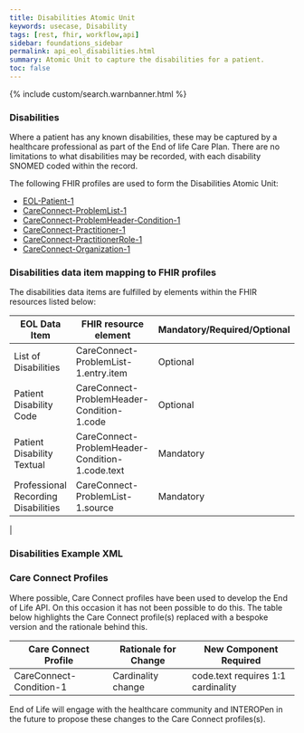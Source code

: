 ```yaml
---
title: Disabilities Atomic Unit
keywords: usecase, Disability
tags: [rest, fhir, workflow,api]
sidebar: foundations_sidebar
permalink: api_eol_disabilities.html
summary: Atomic Unit to capture the disabilities for a patient.
toc: false
---
```

{% include custom/search.warnbanner.html %}

### Disabilities ###

Where a patient has any known disabilities, these may be captured by a healthcare professional as part of the End of life Care Plan. There are no limitations to what disabilities may be recorded, with each disability SNOMED coded within the record.

The following FHIR profiles are used to form the Disabilities Atomic Unit:

- [EOL-Patient-1](https://fhir.nhs.uk/STU3/StructureDefinition/EOL-Patient-1)
- [CareConnect-ProblemList-1](https://fhir.hl7.org.uk/STU3/StructureDefinition/CareConnect-ProblemList-1)
- [CareConnect-ProblemHeader-Condition-1](https://fhir.hl7.org.uk/STU3/StructureDefinition/CareConnect-ProblemHeader-Condition-1)
- [CareConnect-Practitioner-1](https://fhir.hl7.org.uk/STU3/StructureDefinition/CareConnect-Practitioner-1)
- [CareConnect-PractitionerRole-1](https://fhir.hl7.org.uk/STU3/StructureDefinition/CareConnect-PractitionerRole-1)
- [CareConnect-Organization-1](https://fhir.hl7.org.uk/STU3/StructureDefinition/CareConnect-Organization-1)


### Disabilities data item mapping to FHIR profiles ###

The disabilities data items are fulfilled by elements within the FHIR resources listed below:

| EOL Data Item                       | FHIR resource element                                                   | Mandatory/Required/Optional |
|-------------------------------------|-------------------------------------------------------------------------|-----------------------------|
| List of Disabilities				  | CareConnect-ProblemList-1.entry.item											| Optional					|
| Patient Disability Code				  | CareConnect-ProblemHeader-Condition-1.code | Optional |
| Patient Disability Textual | CareConnect-ProblemHeader-Condition-1.code.text | Mandatory |
| Professional Recording Disabilities | CareConnect-ProblemList-1.source | Mandatory |
| 


### Disabilities Example XML ###

<script src="https://gist.github.com/IOPS-DEV/e4740ee872d5bc5be5c254ce42c6dc7b.js"></script>

<script src="https://gist.github.com/IOPS-DEV/5648828bd8b611fa938b3562a5c3e162.js"></script>

### Care Connect Profiles ###

Where possible, Care Connect profiles have been used to develop the End of Life API. On this occasion it has not been possible to do this. The table below highlights the Care Connect profile(s) replaced with a bespoke version and the rationale behind this.

| Care Connect Profile 	| Rationale for Change								     | New Component Required					 	   |
|-----------------------|--------------------------------------------------------|-------------------------------------------------|
| CareConnect-Condition-1 | Cardinality change									 | code.text requires 1:1 cardinality   		   |


End of Life will engage with the healthcare community and INTEROPen in the future to propose these changes to the Care Connect profiles(s).
